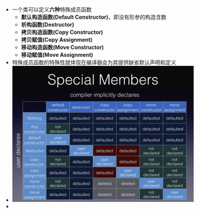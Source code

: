 - 一个类可以定义**六种**特殊成员函数
	- **默认构造函数(Default Constructor)**，即没有形参的构造含数
	- **析构函数(Destructor)**
	- **拷贝构造函数(Copy Constructor)**
	- **拷贝赋值(Copy Assignment)**
	- **移动构造函数(Move Constructor)**
	- **移动赋值(Move Assignment)**
- 特殊成员函数的特殊性就体现在编译器会为其提供缺省默认声明和定义
- ![image.png](../assets/image_1695548159372_0.png)
-